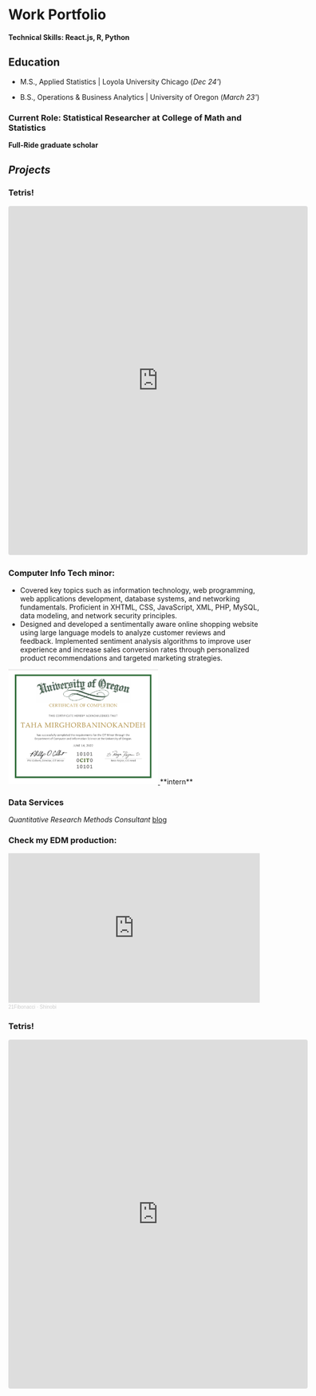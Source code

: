 # Work Portfolio
#### Technical Skills: React.js, R, Python 
## Education
- M.S., Applied Statistics | Loyola University Chicago (_Dec 24'_)

- B.S., Operations & Business Analytics | University of Oregon (_March 23'_)
 
### Current Role: Statistical Researcher at College of Math and Statistics 
**Full-Ride graduate scholar**

## _Projects_

### Tetris!

<iframe src="https://codesandbox.io/embed/r34h6h?view=preview&module=%2Fsrc%2Findex.js"
     style="width:600px; height: 700px; border:0; border-radius: 4px; overflow:hidden;"
     title="hello (forked)"
     allow="accelerometer; ambient-light-sensor; camera; encrypted-media; geolocation; gyroscope; hid; microphone; midi; payment; usb; vr; xr-spatial-tracking"
     sandbox="allow-forms allow-modals allow-popups allow-presentation allow-same-origin allow-scripts"
   ></iframe>

   
### Computer Info Tech minor:
  - Covered key topics such as information technology, web programming, web applications development, database systems, and networking fundamentals. Proficient in XHTML, CSS, JavaScript, XML, PHP, MySQL, data modeling, and network security principles.
  - Designed and developed a sentimentally aware online shopping website using large language models to analyze customer reviews and feedback. Implemented sentiment analysis algorithms to improve user experience and increase sales conversion rates through personalized product recommendations and targeted marketing strategies.
<a href="assets/img/2442BA0F-3AEF-4A68-B5E6-5DB082BCFBAD.jpeg" target="_blank">
  <img src="assets/img/2442BA0F-3AEF-4A68-B5E6-5DB082BCFBAD.jpeg" alt="CIT_minor_Certificate" width="300">
</a>  
  **intern**


### Data Services
_Quantitative Research Methods Consultant_
[blog](https://dataservices.uoregon.edu/author/taham/)





### Check my EDM production:
<iframe width="100%" height="300" scrolling="no" frameborder="no" allow="autoplay" src="https://w.soundcloud.com/player/?url=https%3A//api.soundcloud.com/tracks/1823863209&color=%23ff5500&auto_play=false&hide_related=false&show_comments=true&show_user=true&show_reposts=false&show_teaser=true&visual=true"></iframe><div style="font-size: 10px; color: #cccccc;line-break: anywhere;word-break: normal;overflow: hidden;white-space: nowrap;text-overflow: ellipsis; font-family: Interstate,Lucida Grande,Lucida Sans Unicode,Lucida Sans,Garuda,Verdana,Tahoma,sans-serif;font-weight: 100;"><a href="https://soundcloud.com/taha-mirghorbani" title="21Fibonacci" target="_blank" style="color: #cccccc; text-decoration: none;">21Fibonacci</a> · <a href="https://soundcloud.com/taha-mirghorbani/shinobi-1" title="Shinobi" target="_blank" style="color: #cccccc; text-decoration: none;">Shinobi</a></div>


### Tetris!

<iframe src="https://codesandbox.io/embed/r34h6h?view=preview&module=%2Fsrc%2Findex.js"
     style="width:600px; height: 700px; border:0; border-radius: 4px; overflow:hidden;"
     title="hello (forked)"
     allow="accelerometer; ambient-light-sensor; camera; encrypted-media; geolocation; gyroscope; hid; microphone; midi; payment; usb; vr; xr-spatial-tracking"
     sandbox="allow-forms allow-modals allow-popups allow-presentation allow-same-origin allow-scripts"
   ></iframe>

